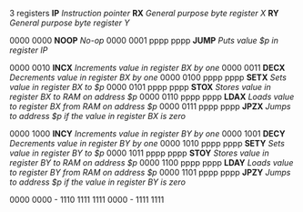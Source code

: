 3 registers
**IP** *Instruction pointer*
**RX** *General purpose byte register X*
**RY** *General purpose byte register Y*

0000 0000             **NOOP** *No-op*
0000 0001  pppp pppp  **JUMP** *Puts value $p in register IP*

0000 0010             **INCX** *Increments value in register BX by one*
0000 0011             **DECX** *Decrements value in register BX by one*
0000 0100  pppp pppp  **SETX** *Sets value in register BX to $p*
0000 0101  pppp pppp  **STOX** *Stores value in register BX to RAM on address $p*
0000 0110  pppp pppp  **LDAX** *Loads value to register BX from RAM on address $p*
0000 0111  pppp pppp  **JPZX** *Jumps to address $p if the value in register BX is zero*

0000 1000             **INCY** *Increments value in register BY by one*
0000 1001             **DECY** *Decrements value in register BY by one*
0000 1010  pppp pppp  **SETY** *Sets value in register BY to $p*
0000 1011  pppp pppp  **STOY** *Stores value in register BY to RAM on address $p*
0000 1100  pppp pppp  **LDAY** *Loads value to register BY from RAM on address $p*
0000 1101  pppp pppp  **JPZY** *Jumps to address $p if the value in register BY is zero*

0000 0000 - 1110 1111
1111 0000 - 1111 1111